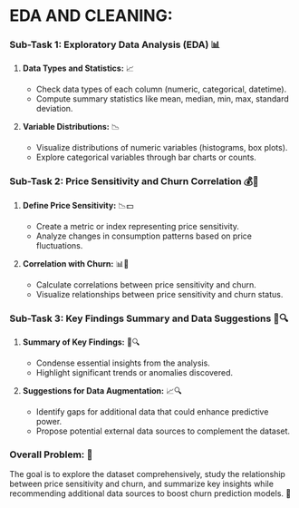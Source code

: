 # EDA AND CLEANING:
### Sub-Task 1: Exploratory Data Analysis (EDA) 📊
1. **Data Types and Statistics:** 📈
   - Check data types of each column (numeric, categorical, datetime).
   - Compute summary statistics like mean, median, min, max, standard deviation.

2. **Variable Distributions:** 📉
   - Visualize distributions of numeric variables (histograms, box plots).
   - Explore categorical variables through bar charts or counts.

### Sub-Task 2: Price Sensitivity and Churn Correlation 💰🔄
1. **Define Price Sensitivity:** 📉💵
   - Create a metric or index representing price sensitivity.
   - Analyze changes in consumption patterns based on price fluctuations.

2. **Correlation with Churn:** 📊🔄
   - Calculate correlations between price sensitivity and churn.
   - Visualize relationships between price sensitivity and churn status.

### Sub-Task 3: Key Findings Summary and Data Suggestions 📝🔍
1. **Summary of Key Findings:** 📌🔍
   - Condense essential insights from the analysis.
   - Highlight significant trends or anomalies discovered.

2. **Suggestions for Data Augmentation:** 📈🔍
   - Identify gaps for additional data that could enhance predictive power.
   - Propose potential external data sources to complement the dataset.

### Overall Problem: 🎯
The goal is to explore the dataset comprehensively, study the relationship between price sensitivity and churn, and summarize key insights while recommending additional data sources to boost churn prediction models. 🚀
